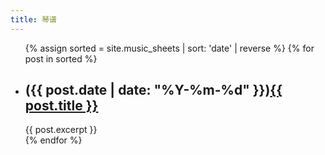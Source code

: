 ```yaml
---
title: 琴谱
---
```


<ul>
  {% assign sorted = site.music_sheets | sort: 'date' | reverse %}
  {% for post in sorted %}
    <li>
      <h2>({{ post.date | date: "%Y-%m-%d" }})<a href="{{ post.url }}">{{ post.title }}</a></h2>
      {{ post.excerpt }}
    </li>
  {% endfor %}
</ul>
